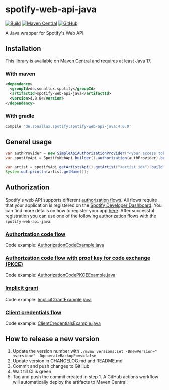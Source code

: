 # spotify-web-api-java

[![Build](https://github.com/sonallux/spotify-web-api-java/workflows/Build/badge.svg)](https://github.com/sonallux/spotify-web-api-java/actions?query=workflow%3ABuild)
[![Maven Central](https://img.shields.io/maven-central/v/de.sonallux.spotify/spotify-web-api-java)](https://search.maven.org/artifact/de.sonallux.spotify/spotify-web-api-java)
[![GitHub](https://img.shields.io/github/license/sonallux/spotify-web-api-java)](https://github.com/sonallux/spotify-web-api-java/blob/main/LICENSE)

A Java wrapper for Spotify's Web API.

## Installation
This library is available on [Maven Central](https://search.maven.org/artifact/de.sonallux.spotify/spotify-web-api-java) and requires at least Java 17.

### With maven
```xml
<dependency>
  <groupId>de.sonallux.spotify</groupId>
  <artifactId>spotify-web-api-java</artifactId>
  <version>4.0.0</version>
</dependency>
```

### With gradle
```groovy
compile 'de.sonallux.spotify:spotify-web-api-java:4.0.0'
```

## General usage
```java
var authProvider = new SimpleApiAuthorizationProvider("<your access token>");
var spotifyApi = SpotifyWebApi.builder().authorization(authProvider).build();

var artist = spotifyApi.getArtistsApi().getArtist("<artist id>").build().execute();
System.out.println(artist.getName());
```

## Authorization
Spotify's web API supports different [authorization flows](https://developer.spotify.com/documentation/general/guides/authorization-guide). All flows require that your application is registered on the [Spotify Developer Dashboard](https://developer.spotify.com/dashboard). You can find more details on how to register your app [here](https://developer.spotify.com/documentation/general/guides/app-settings/#register-your-app). After successful registration you can use one of the following authorization flows with the `spotify-web-api-java`:

### [Authorization code flow](https://developer.spotify.com/documentation/general/guides/authorization-guide/#authorization-code-flow)
Code example: [AuthorizationCodeExample.java](spotify-web-api-java/src/test/java/examples/AuthorizationCodeExample.java)
### [Authorization code flow with proof key for code exchange (PKCE)](https://developer.spotify.com/documentation/general/guides/authorization-guide/#authorization-code-flow-with-proof-key-for-code-exchange-pkce)
Code example: [AuthorizationCodePKCEExample.java](spotify-web-api-java/src/test/java/examples/AuthorizationCodePKCEExample.java)
### [Implicit grant](https://developer.spotify.com/documentation/general/guides/authorization-guide/#implicit-grant-flow)
Code example: [ImplicitGrantExample.java](spotify-web-api-java/src/test/java/examples/ImplicitGrantExample.java)
### [Client credentials flow](https://developer.spotify.com/documentation/general/guides/authorization-guide/#client-credentials-flow)
Code example: [ClientCredentialsExample.java](spotify-web-api-java/src/test/java/examples/ClientCredentialsExample.java)

## How to release a new version
1. Update the version number with `./mvnw versions:set -DnewVersion="<version>" -DgenerateBackupPoms=false`
2. Update version in CHANGELOG.md and README.md
3. Commit and push changes to GitHub
4. Wait till CI is green
5. Tag and push the commit created in step 1. A GitHub actions workflow will automatically deploy the artifacts to Maven Central.
